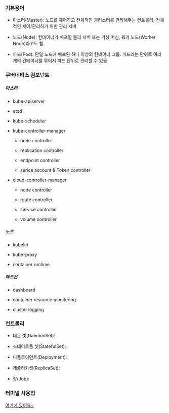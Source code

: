 ### 기본용어

* 마스터(Master): 노드를 제어하고 전체적인 클러스터를 관리해주는 컨트롤러, 전체적인 제어/관리하기 위한 관리 서버

* 노드(Node): 컨테이너가 배포될 물리 서버 또는 가상 머신, 워커 노드(Worker Node)라고도 함.

* 파드(Pod): 단일 노드에 배포된 하나 이상의 컨테이너 그룹. 파드라는 단위로 여러개의 컨테이너를 묶어서 파드 단위로 관리할 수 있음

### 쿠버네티스 컴포넌트

##### 마스터

* kube-apiserver

* etcd

* kube-scheduler

* kube-controller-manager

  * node controller

  * replication controller

  * endpoint controller

  * serice account & Token controller

* cloud-controller-manager

  * node controller

  * route controller

  * service controller

  * volume controller

##### 노드

* kubelet

* kube-proxy

* container runtime

##### 애드온

* dashboard

* container resource monitering 

* cluster logging

### 컨트롤러

* 데몬 셋(DaemonSet): 

* 스테이트풀 셋(StatefulSet):

* 디플로이먼트(Deployment):

* 레플리카셋(ReplicaSet):

* 잡(Job): 

### 터미널 사용법

[여기에 있어요~](./command.md)